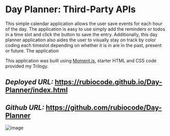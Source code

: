# Day Planner: Third-Party APIs

This simple calendar application allows the user save events for each hour of the day. The application is easy to use simply add the reminders or todos in a time slot and click the button to save the entry. Additionally, this day planner application also aides the user to visually stay on track by color coding each timeslot depending on whether it is in are in the past, present or future. The application


This application was built using [Moment.js](https://momentjs.com/), starter HTML and CSS code provided my Trilogy.

## _Deployed URL:_ https://rubiocode.github.io/Day-Planner/index.html

## _Github URL:_ https://github.com/rubiocode/Day-Planner


![image](https://user-images.githubusercontent.com/78938193/119292375-1cdc7380-bc05-11eb-97fc-593e8615f3cf.png)